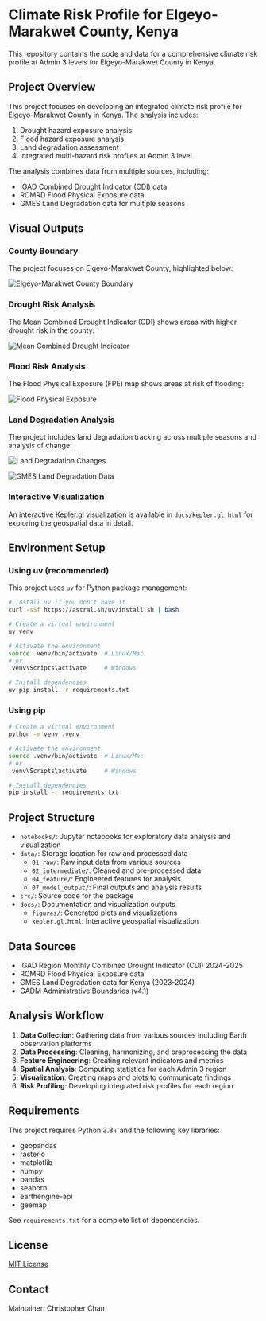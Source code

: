 # Climate Risk Profile for Elgeyo-Marakwet County, Kenya

This repository contains the code and data for a comprehensive climate risk profile at Admin 3 levels for Elgeyo-Marakwet County in Kenya.

## Project Overview

This project focuses on developing an integrated climate risk profile for Elgeyo-Marakwet County in Kenya. The analysis includes:

1. Drought hazard exposure analysis
2. Flood hazard exposure analysis
3. Land degradation assessment
4. Integrated multi-hazard risk profiles at Admin 3 level

The analysis combines data from multiple sources, including:
- IGAD Combined Drought Indicator (CDI) data
- RCMRD Flood Physical Exposure data
- GMES Land Degradation data for multiple seasons

## Visual Outputs

### County Boundary

The project focuses on Elgeyo-Marakwet County, highlighted below:

![Elgeyo-Marakwet County Boundary](docs/figures/MCDI_plot.png)

### Drought Risk Analysis

The Mean Combined Drought Indicator (CDI) shows areas with higher drought risk in the county:

![Mean Combined Drought Indicator](docs/figures/MCDI_plot.png)

### Flood Risk Analysis

The Flood Physical Exposure (FPE) map shows areas at risk of flooding:

![Flood Physical Exposure](docs/figures/FPE_plot.png)

### Land Degradation Analysis

The project includes land degradation tracking across multiple seasons and analysis of change:

![Land Degradation Changes](docs/figures/LDC_plots.png)

![GMES Land Degradation Data](docs/figures/GMES_LD_plots.png)

### Interactive Visualization

An interactive Kepler.gl visualization is available in `docs/kepler.gl.html` for exploring the geospatial data in detail.

## Environment Setup

### Using uv (recommended)

This project uses `uv` for Python package management:

```bash
# Install uv if you don't have it
curl -sSf https://astral.sh/uv/install.sh | bash

# Create a virtual environment
uv venv

# Activate the environment
source .venv/bin/activate  # Linux/Mac
# or
.venv\Scripts\activate     # Windows

# Install dependencies
uv pip install -r requirements.txt
```

### Using pip

```bash
# Create a virtual environment
python -m venv .venv

# Activate the environment
source .venv/bin/activate  # Linux/Mac
# or
.venv\Scripts\activate     # Windows

# Install dependencies
pip install -r requirements.txt
```

## Project Structure

- `notebooks/`: Jupyter notebooks for exploratory data analysis and visualization
- `data/`: Storage location for raw and processed data
  - `01_raw/`: Raw input data from various sources
  - `02_intermediate/`: Cleaned and pre-processed data
  - `04_feature/`: Engineered features for analysis
  - `07_model_output/`: Final outputs and analysis results
- `src/`: Source code for the package
- `docs/`: Documentation and visualization outputs
  - `figures/`: Generated plots and visualizations
  - `kepler.gl.html`: Interactive geospatial visualization

## Data Sources

- IGAD Region Monthly Combined Drought Indicator (CDI) 2024-2025
- RCMRD Flood Physical Exposure data
- GMES Land Degradation data for Kenya (2023-2024)
- GADM Administrative Boundaries (v4.1)

## Analysis Workflow

1. **Data Collection**: Gathering data from various sources including Earth observation platforms
2. **Data Processing**: Cleaning, harmonizing, and preprocessing the data
3. **Feature Engineering**: Creating relevant indicators and metrics
4. **Spatial Analysis**: Computing statistics for each Admin 3 region
5. **Visualization**: Creating maps and plots to communicate findings
6. **Risk Profiling**: Developing integrated risk profiles for each region

## Requirements

This project requires Python 3.8+ and the following key libraries:
- geopandas
- rasterio
- matplotlib
- numpy
- pandas
- seaborn
- earthengine-api
- geemap

See `requirements.txt` for a complete list of dependencies.

## License

[MIT License](LICENSE)

## Contact

Maintainer: Christopher Chan